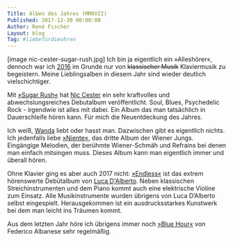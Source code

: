 ```yaml
---
Title: Alben des Jahres (MMXVII)
Published: 2017-12-30 00:00:00
Author: René Fischer
Layout: blog
Tag: #liebefürdieohren
---
```

[image nic-cester-sugar-rush.jpg]
Ich bin ja eigentlich ein &raquo;Alleshörer&laquo;, dennoch war ich [2016](https://gaehn.org/88-3-2016/) im Grunde nur von ~~klassischer Musik~~ Klaviermusik zu begeistern. Meine Lieblingsalben in diesem Jahr sind wieder deutlich vielschichtiger. 

Mit [&raquo;Sugar Rush&laquo;](https://open.spotify.com/embed/album/2b4iIeul6WDPyvD9ynoRyy) hat [Nic Cester](https://de.wikipedia.org/wiki/Jet_&#40;Band&#41;) ein sehr kraftvolles und abwechslungsreiches Debutalbum veröffentlicht. Soul, Blues, Psychedelic Rock  - irgendwie ist alles mit dabei. Ein Album das man tatsächlich in Dauerschleife hören kann. Für mich die Neuentdeckung des Jahres.

Ich weiß, [Wanda](https://www.wandamusik.com/) liebt oder hasst man. Dazwischen gibt es eigentlich nichts. Ich jedenfalls liebe [&raquo;Niente&laquo;](https://open.spotify.com/embed/album/2LbdKT3yojRuoxQH5s9Cgd), das dritte Album der Wiener Jungs. Eingängige Melodien, der berühmte Wiener-Schmäh und Refrains bei denen man einfach mitsingen muss. Dieses Album kann man eigentlich immer und überall hören.

Ohne Klavier ging es aber auch 2017 nicht: [&raquo;Endless&laquo;](https://open.spotify.com/embed/album/2QlRxFaWtW3Sn5LU8icPyW) ist das extrem hörenswerte Debütalbum von [Luca D'Alberto](http://luca-dalberto.com/). Neben klassischen Streichinstrumenten und dem Piano kommt auch eine elektrische Violine zum Einsatz. Alle Musikinstrumente wurden übrigens von Luca D’Alberto selbst eingespielt. Herausgekommen ist ein ausdrucksstarkes Kunstwerk bei dem man leicht ins Träumen kommt.

Aus dem letzten Jahr höre ich übrigens immer noch [&raquo;Blue Hour&laquo;](https://open.spotify.com/embed/album/39eaolcUiLPvOYBVwfgIEx) von Federico Albanese sehr regelmäßig.